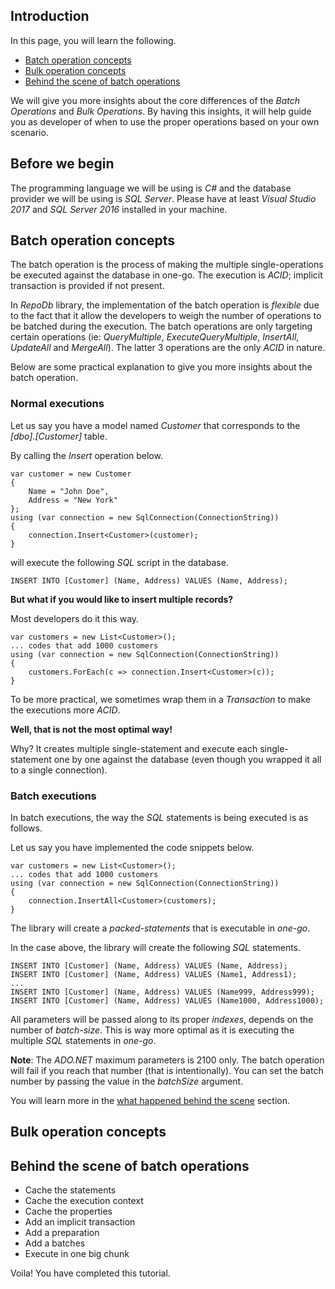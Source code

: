 ## Introduction

In this page, you will learn the following.

- [Batch operation concepts]()
- [Bulk operation concepts]()
- [Behind the scene of batch operations]()

We will give you more insights about the core differences of the *Batch Operations* and *Bulk Operations*. By having this insights, it will help guide you as developer of when to use the proper operations based on your own scenario.

## Before we begin

The programming language we will be using is *C#* and the database provider we will be using is *SQL Server*. Please have at least *Visual Studio 2017* and *SQL Server 2016* installed in your machine.

## Batch operation concepts

The batch operation is the process of making the multiple single-operations be executed against the database in one-go. The execution is *ACID*; implicit transaction is provided if not present.

In *RepoDb* library, the implementation of the batch operation is *flexible* due to the fact that it allow the developers to weigh the number of operations to be batched during the execution. The batch operations are only targeting certain operations (ie: *QueryMultiple*, *ExecuteQueryMultiple*, *InsertAll*, *UpdateAll* and *MergeAll*). The latter 3 operations are the only *ACID* in nature.

Below are some practical explanation to give you more insights about the batch operation.

### Normal executions

Let us say you have a model named *Customer* that corresponds to the *[dbo].[Customer]* table.

By calling the *Insert* operation below.

```
var customer = new Customer
{
	Name = "John Doe",
	Address = "New York"
};
using (var connection = new SqlConnection(ConnectionString))
{
	connection.Insert<Customer>(customer);
}
```

will execute the following *SQL* script in the database.

```
INSERT INTO [Customer] (Name, Address) VALUES (Name, Address);
```

**But what if you would like to insert multiple records?**

Most developers do it this way.

```
var customers = new List<Customer>();
... codes that add 1000 customers
using (var connection = new SqlConnection(ConnectionString))
{
	customers.ForEach(c => connection.Insert<Customer>(c));
}
```

To be more practical, we sometimes wrap them in a *Transaction* to make the executions more *ACID*.

**Well, that is not the most optimal way!**

Why? It creates multiple single-statement and execute each single-statement one by one against the database (even though you wrapped it all to a single connection).

### Batch executions

In batch executions, the way the *SQL* statements is being executed is as follows.

Let us say you have implemented the code snippets below.

```
var customers = new List<Customer>();
... codes that add 1000 customers
using (var connection = new SqlConnection(ConnectionString))
{
	connection.InsertAll<Customer>(customers);
}
```

The library will create a *packed-statements* that is executable in *one-go*.

In the case above, the library will create the following *SQL* statements.

```
INSERT INTO [Customer] (Name, Address) VALUES (Name, Address);
INSERT INTO [Customer] (Name, Address) VALUES (Name1, Address1);
...
INSERT INTO [Customer] (Name, Address) VALUES (Name999, Address999);
INSERT INTO [Customer] (Name, Address) VALUES (Name1000, Address1000);
```

All parameters will be passed along to its proper *indexes*, depends on the number of *batch-size*. This is way more optimal as it is executing the multiple *SQL* statements in *one-go*.

**Note**: The *ADO.NET* maximum parameters is 2100 only. The batch operation will fail if you reach that number (that is intentionally). You can set the batch number by passing the value in the *batchSize* argument.

You will learn more in the [what happened behind the scene]() section.

## Bulk operation concepts

## Behind the scene of batch operations

- Cache the statements
- Cache the execution context
- Cache the properties
- Add an implicit transaction
- Add a preparation
- Add a batches
- Execute in one big chunk

Voila! You have completed this tutorial.